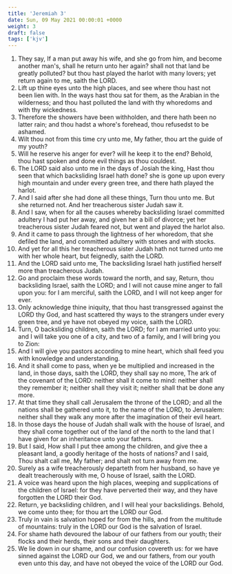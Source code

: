 ```yaml
---
title: 'Jeremiah 3'
date: Sun, 09 May 2021 00:00:01 +0000
weight: 3
draft: false
tags: ['kjv'] 
---
```


1. They say, If a man put away his wife, and she go from him, and become another man's, shall he return unto her again? shall not that land be greatly polluted? but thou hast played the harlot with many lovers; yet return again to me, saith the LORD.
2. Lift up thine eyes unto the high places, and see where thou hast not been lien with. In the ways hast thou sat for them, as the Arabian in the wilderness; and thou hast polluted the land with thy whoredoms and with thy wickedness.
3. Therefore the showers have been withholden, and there hath been no latter rain; and thou hadst a whore's forehead, thou refusedst to be ashamed.
4. Wilt thou not from this time cry unto me, My father, thou art the guide of my youth?
5. Will he reserve his anger for ever? will he keep it to the end? Behold, thou hast spoken and done evil things as thou couldest.
6. The LORD said also unto me in the days of Josiah the king, Hast thou seen that which backsliding Israel hath done? she is gone up upon every high mountain and under every green tree, and there hath played the harlot.
7. And I said after she had done all these things, Turn thou unto me. But she returned not. And her treacherous sister Judah saw it.
8. And I saw, when for all the causes whereby backsliding Israel committed adultery I had put her away, and given her a bill of divorce; yet her treacherous sister Judah feared not, but went and played the harlot also.
9. And it came to pass through the lightness of her whoredom, that she defiled the land, and committed adultery with stones and with stocks.
10. And yet for all this her treacherous sister Judah hath not turned unto me with her whole heart, but feignedly, saith the LORD.
11. And the LORD said unto me, The backsliding Israel hath justified herself more than treacherous Judah.
12. Go and proclaim these words toward the north, and say, Return, thou backsliding Israel, saith the LORD; and I will not cause mine anger to fall upon you: for I am merciful, saith the LORD, and I will not keep anger for ever.
13. Only acknowledge thine iniquity, that thou hast transgressed against the LORD thy God, and hast scattered thy ways to the strangers under every green tree, and ye have not obeyed my voice, saith the LORD.
14. Turn, O backsliding children, saith the LORD; for I am married unto you: and I will take you one of a city, and two of a family, and I will bring you to Zion:
15. And I will give you pastors according to mine heart, which shall feed you with knowledge and understanding.
16. And it shall come to pass, when ye be multiplied and increased in the land, in those days, saith the LORD, they shall say no more, The ark of the covenant of the LORD: neither shall it come to mind: neither shall they remember it; neither shall they visit it; neither shall that be done any more.
17. At that time they shall call Jerusalem the throne of the LORD; and all the nations shall be gathered unto it, to the name of the LORD, to Jerusalem: neither shall they walk any more after the imagination of their evil heart.
18. In those days the house of Judah shall walk with the house of Israel, and they shall come together out of the land of the north to the land that I have given for an inheritance unto your fathers.
19. But I said, How shall I put thee among the children, and give thee a pleasant land, a goodly heritage of the hosts of nations? and I said, Thou shalt call me, My father; and shalt not turn away from me.
20. Surely as a wife treacherously departeth from her husband, so have ye dealt treacherously with me, O house of Israel, saith the LORD.
21. A voice was heard upon the high places, weeping and supplications of the children of Israel: for they have perverted their way, and they have forgotten the LORD their God.
22. Return, ye backsliding children, and I will heal your backslidings. Behold, we come unto thee; for thou art the LORD our God.
23. Truly in vain is salvation hoped for from the hills, and from the multitude of mountains: truly in the LORD our God is the salvation of Israel.
24. For shame hath devoured the labour of our fathers from our youth; their flocks and their herds, their sons and their daughters.
25. We lie down in our shame, and our confusion covereth us: for we have sinned against the LORD our God, we and our fathers, from our youth even unto this day, and have not obeyed the voice of the LORD our God.
